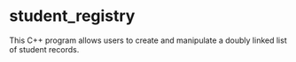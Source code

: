 # student_registry
This C++ program allows users to create and manipulate a doubly linked list of student records. 
